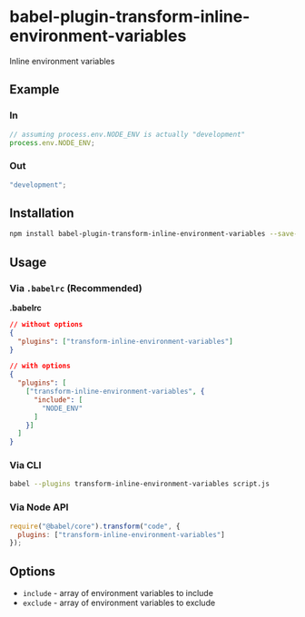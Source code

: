 # babel-plugin-transform-inline-environment-variables

Inline environment variables

## Example

### In

```js
// assuming process.env.NODE_ENV is actually "development"
process.env.NODE_ENV;
```

### Out

```js
"development";
```

## Installation

```sh
npm install babel-plugin-transform-inline-environment-variables --save-dev
```

## Usage

### Via `.babelrc` (Recommended)

**.babelrc**

```json
// without options
{
  "plugins": ["transform-inline-environment-variables"]
}

// with options
{
  "plugins": [
    ["transform-inline-environment-variables", {
      "include": [
        "NODE_ENV"
      ]
    }]
  ]
}
```

### Via CLI

```sh
babel --plugins transform-inline-environment-variables script.js
```

### Via Node API

```javascript
require("@babel/core").transform("code", {
  plugins: ["transform-inline-environment-variables"]
});
```

## Options

+ `include` - array of environment variables to include
+ `exclude` - array of environment variables to exclude

